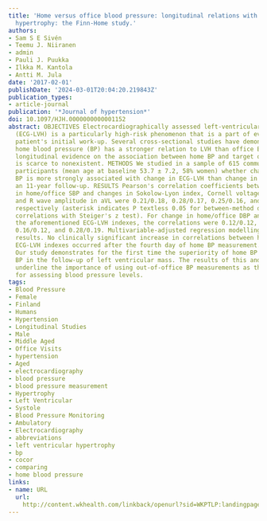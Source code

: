 ```yaml
---
title: 'Home versus office blood pressure: longitudinal relations with left ventricular
  hypertrophy: the Finn-Home study.'
authors:
- Sam S E Sivén
- Teemu J. Niiranen
- admin
- Pauli J. Puukka
- Ilkka M. Kantola
- Antti M. Jula
date: '2017-02-01'
publishDate: '2024-03-01T20:04:20.219843Z'
publication_types:
- article-journal
publication: '*Journal of hypertension*'
doi: 10.1097/HJH.0000000000001152
abstract: OBJECTIVES Electrocardiographically assessed left-ventricular hypertrophy
  (ECG-LVH) is a particularly high-risk phenomenon that is a part of every hypertensive
  patient's initial work-up. Several cross-sectional studies have demonstrated that
  home blood pressure (BP) has a stronger relation to LVH than office BP. However,
  longitudinal evidence on the association between home BP and target organ damage
  is scarce to nonexistent. METHODS We studied in a sample of 615 community-dwelling
  participants (mean age at baseline 53.7 ± 7.2, 58% women) whether change in home
  BP is more strongly associated with change in ECG-LVH than change in office BP over
  an 11-year follow-up. RESULTS Pearson's correlation coefficients between changes
  in home/office SBP and changes in Sokolow-Lyon index, Cornell voltage, Cornell product
  and R wave amplitude in aVL were 0.21/0.18, 0.28/0.17, 0.25/0.16, and 0.32/0.20,
  respectively (asterisk indicates P textless 0.05 for between-method difference in
  correlations with Steiger's z test). For change in home/office DBP and change in
  the aforementioned ECG-LVH indexes, the correlations were 0.12/0.12, 0.20/0.15,
  0.16/0.12, and 0.28/0.19. Multivariable-adjusted regression modelling provided similar
  results. No clinically significant increase in correlations between home BP and
  ECG-LVH indexes occurred after the fourth day of home BP measurement. CONCLUSION
  Our study demonstrates for the first time the superiority of home BP over office
  BP in the follow-up of left ventricular mass. The results of this and previous studies
  underline the importance of using out-of-office BP measurements as the primary method
  for assessing blood pressure levels.
tags:
- Blood Pressure
- Female
- Finland
- Humans
- Hypertension
- Longitudinal Studies
- Male
- Middle Aged
- Office Visits
- hypertension
- Aged
- electrocardiography
- blood pressure
- blood pressure measurement
- Hypertrophy
- Left Ventricular
- Systole
- Blood Pressure Monitoring
- Ambulatory
- Electrocardiography
- abbreviations
- left ventricular hypertrophy
- bp
- cocor
- comparing
- home blood pressure
links:
- name: URL
  url: 
    http://content.wkhealth.com/linkback/openurl?sid=WKPTLP:landingpage&an=00004872-900000000-97889
---
```

